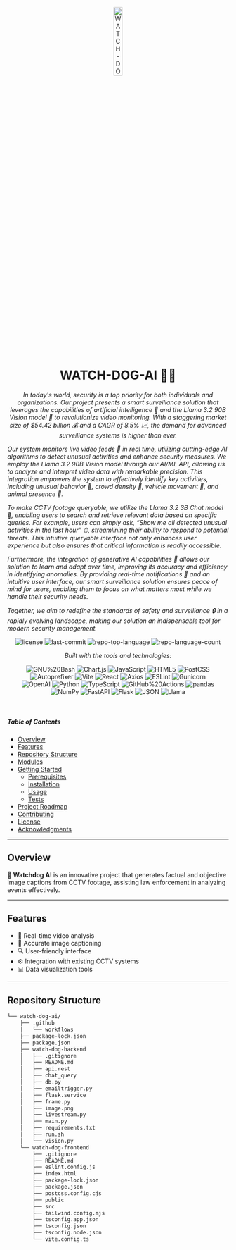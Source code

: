 <p align="center">
  <img src="https://backend.stream/watchdog.svg" width="20%" alt="WATCH-DOG-AI-logo">
</p>
<p align="center">
    <h1 align="center">WATCH-DOG-AI 🐕‍🦺</h1>
</p>
<p align="center">
    <em>
In today's world, security is a top priority for both individuals and organizations. Our project presents a smart surveillance solution that leverages the capabilities of artificial intelligence 🤖 and the Llama 3.2 90B Vision model 🦙 to revolutionize video monitoring. With a staggering market size of $54.42 billion 💰 and a CAGR of 8.5% 📈, the demand for advanced surveillance systems is higher than ever.

Our system monitors live video feeds 🎥 in real time, utilizing cutting-edge AI algorithms to detect unusual activities and enhance security measures. We employ the Llama 3.2 90B Vision model through our AI/ML API, allowing us to analyze and interpret video data with remarkable precision. This integration empowers the system to effectively identify key activities, including unusual behavior 🚨, crowd density 👥, vehicle movement 🚗, and animal presence 🐾.

To make CCTV footage queryable, we utilize the Llama 3.2 3B Chat model 💬, enabling users to search and retrieve relevant data based on specific queries. For example, users can simply ask, “Show me all detected unusual activities in the last hour” ⏰, streamlining their ability to respond to potential threats. This intuitive queryable interface not only enhances user experience but also ensures that critical information is readily accessible.

Furthermore, the integration of generative AI capabilities 🧠 allows our solution to learn and adapt over time, improving its accuracy and efficiency in identifying anomalies. By providing real-time notifications 🔔 and an intuitive user interface, our smart surveillance solution ensures peace of mind for users, enabling them to focus on what matters most while we handle their security needs.

Together, we aim to redefine the standards of safety and surveillance 🔒 in a rapidly evolving landscape, making our solution an indispensable tool for modern security management.</em>
</p>
<p align="center">
	<img src="https://img.shields.io/github/license/Muthu-Palaniyappan-OL/watch-dog-ai?style=flat&logo=opensourceinitiative&logoColor=white&color=0080ff" alt="license">
	<img src="https://img.shields.io/github/last-commit/Muthu-Palaniyappan-OL/watch-dog-ai?style=flat&logo=git&logoColor=white&color=0080ff" alt="last-commit">
	<img src="https://img.shields.io/github/languages/top/Muthu-Palaniyappan-OL/watch-dog-ai?style=flat&color=0080ff" alt="repo-top-language">
	<img src="https://img.shields.io/github/languages/count/Muthu-Palaniyappan-OL/watch-dog-ai?style=flat&color=0080ff" alt="repo-language-count">
</p>
<p align="center">
		<em>Built with the tools and technologies:</em>
</p>
<p align="center">
	<img src="https://img.shields.io/badge/GNU%20Bash-4EAA25.svg?style=flat&logo=GNU-Bash&logoColor=white" alt="GNU%20Bash">
	<img src="https://img.shields.io/badge/Chart.js-FF6384.svg?style=flat&logo=chartdotjs&logoColor=white" alt="Chart.js">
	<img src="https://img.shields.io/badge/JavaScript-F7DF1E.svg?style=flat&logo=JavaScript&logoColor=black" alt="JavaScript">
	<img src="https://img.shields.io/badge/HTML5-E34F26.svg?style=flat&logo=HTML5&logoColor=white" alt="HTML5">
	<img src="https://img.shields.io/badge/PostCSS-DD3A0A.svg?style=flat&logo=PostCSS&logoColor=white" alt="PostCSS">
	<img src="https://img.shields.io/badge/Autoprefixer-DD3735.svg?style=flat&logo=Autoprefixer&logoColor=white" alt="Autoprefixer">
	<img src="https://img.shields.io/badge/Vite-646CFF.svg?style=flat&logo=Vite&logoColor=white" alt="Vite">
	<img src="https://img.shields.io/badge/React-61DAFB.svg?style=flat&logo=React&logoColor=black" alt="React">
	<img src="https://img.shields.io/badge/Axios-5A29E4.svg?style=flat&logo=Axios&logoColor=white" alt="Axios">
	<img src="https://img.shields.io/badge/ESLint-4B32C3.svg?style=flat&logo=ESLint&logoColor=white" alt="ESLint">
	<img src="https://img.shields.io/badge/Gunicorn-499848.svg?style=flat&logo=Gunicorn&logoColor=white" alt="Gunicorn">
	<br>
	<img src="https://img.shields.io/badge/OpenAI-412991.svg?style=flat&logo=OpenAI&logoColor=white" alt="OpenAI">
	<img src="https://img.shields.io/badge/Python-3776AB.svg?style=flat&logo=Python&logoColor=white" alt="Python">
	<img src="https://img.shields.io/badge/TypeScript-3178C6.svg?style=flat&logo=TypeScript&logoColor=white" alt="TypeScript">
	<img src="https://img.shields.io/badge/GitHub%20Actions-2088FF.svg?style=flat&logo=GitHub-Actions&logoColor=white" alt="GitHub%20Actions">
	<img src="https://img.shields.io/badge/pandas-150458.svg?style=flat&logo=pandas&logoColor=white" alt="pandas">
	<img src="https://img.shields.io/badge/NumPy-013243.svg?style=flat&logo=NumPy&logoColor=white" alt="NumPy">
	<img src="https://img.shields.io/badge/FastAPI-009688.svg?style=flat&logo=FastAPI&logoColor=white" alt="FastAPI">
	<img src="https://img.shields.io/badge/Flask-000000.svg?style=flat&logo=Flask&logoColor=white" alt="Flask">
	<img src="https://img.shields.io/badge/JSON-000000.svg?style=flat&logo=JSON&logoColor=white" alt="JSON">
	<img src="https://img.shields.io/badge/Llama-FF6347.svg?style=flat&logo=OpenAI&logoColor=white" alt="Llama">
</p>

<br>

#####  Table of Contents

- [ Overview](#-overview)
- [ Features](#-features)
- [ Repository Structure](#-repository-structure)
- [ Modules](#-modules)
- [ Getting Started](#-getting-started)
    - [ Prerequisites](#-prerequisites)
    - [ Installation](#-installation)
    - [ Usage](#-usage)
    - [ Tests](#-tests)
- [ Project Roadmap](#-project-roadmap)
- [ Contributing](#-contributing)
- [ License](#-license)
- [ Acknowledgments](#-acknowledgments)

---

##  Overview

🌟 **Watchdog AI** is an innovative project that generates factual and objective image captions from CCTV footage, assisting law enforcement in analyzing events effectively. 

---

##  Features

- 🐾 Real-time video analysis
- 📸 Accurate image captioning
- 🔍 User-friendly interface
- ⚙️ Integration with existing CCTV systems
- 📊 Data visualization tools

---

##  Repository Structure

```sh
└── watch-dog-ai/
    ├── .github
    │   └── workflows
    ├── package-lock.json
    ├── package.json
    ├── watch-dog-backend
    │   ├── .gitignore
    │   ├── README.md
    │   ├── api.rest
    │   ├── chat_query
    │   ├── db.py
    │   ├── emailtrigger.py
    │   ├── flask.service
    │   ├── frame.py
    │   ├── image.png
    │   ├── livestream.py
    │   ├── main.py
    │   ├── requirements.txt
    │   ├── run.sh
    │   └── vision.py
    └── watch-dog-frontend
        ├── .gitignore
        ├── README.md
        ├── eslint.config.js
        ├── index.html
        ├── package-lock.json
        ├── package.json
        ├── postcss.config.cjs
        ├── public
        ├── src
        ├── tailwind.config.mjs
        ├── tsconfig.app.json
        ├── tsconfig.json
        ├── tsconfig.node.json
        └── vite.config.ts
